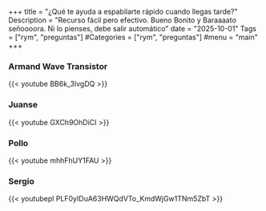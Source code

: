 +++
title = "¿Qué te ayuda a espabilarte rápido cuando llegas tarde?"
Description = "Recurso fácil pero efectivo. Bueno Bonito y Baraaaato señoooora. Ni lo pienses, debe salir automático"
date = "2025-10-01"
Tags = ["rym", "preguntas"]
#Categories = ["rym", "preguntas"]
#menu = "main"
+++

### Armand Wave Transistor

{{< youtube BB6k_3lvgDQ >}}

### Juanse

{{< youtube GXCh9OhDiCI >}}

### Pollo

{{< youtube mhhFhUY1FAU >}}

### Sergio

{{< youtubepl PLF0yIDuA63HWQdVTo_KmdWjGw1TNm5ZbT >}}
